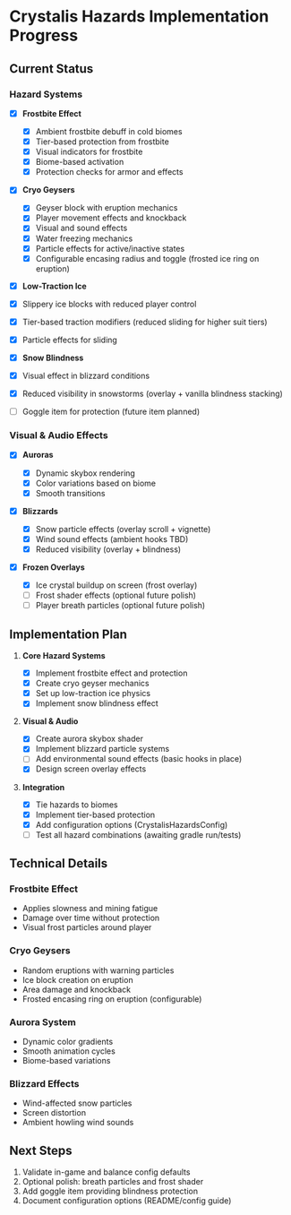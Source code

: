 # Crystalis Hazards Implementation Progress

## Current Status

### Hazard Systems

- [x] **Frostbite Effect**

  - [x] Ambient frostbite debuff in cold biomes
  - [x] Tier-based protection from frostbite
  - [x] Visual indicators for frostbite
  - [x] Biome-based activation
  - [x] Protection checks for armor and effects

- [x] **Cryo Geysers**

  - [x] Geyser block with eruption mechanics
  - [x] Player movement effects and knockback
  - [x] Visual and sound effects
  - [x] Water freezing mechanics
  - [x] Particle effects for active/inactive states
  - [x] Configurable encasing radius and toggle (frosted ice ring on eruption)

- [x] **Low-Traction Ice**
- [x] Slippery ice blocks with reduced player control
- [x] Tier-based traction modifiers (reduced sliding for higher suit tiers)
- [x] Particle effects for sliding

- [x] **Snow Blindness**
- [x] Visual effect in blizzard conditions
- [x] Reduced visibility in snowstorms (overlay + vanilla blindness stacking)
- [ ] Goggle item for protection (future item planned)

### Visual & Audio Effects

- [x] **Auroras**

  - [x] Dynamic skybox rendering
  - [x] Color variations based on biome
  - [x] Smooth transitions

- [x] **Blizzards**

  - [x] Snow particle effects (overlay scroll + vignette)
  - [x] Wind sound effects (ambient hooks TBD)
  - [x] Reduced visibility (overlay + blindness)

- [x] **Frozen Overlays**
  - [x] Ice crystal buildup on screen (frost overlay)
  - [ ] Frost shader effects (optional future polish)
  - [ ] Player breath particles (optional future polish)

## Implementation Plan

1. **Core Hazard Systems**

   - [x] Implement frostbite effect and protection
   - [x] Create cryo geyser mechanics
   - [x] Set up low-traction ice physics
   - [x] Implement snow blindness effect

2. **Visual & Audio**

   - [x] Create aurora skybox shader
   - [x] Implement blizzard particle systems
   - [ ] Add environmental sound effects (basic hooks in place)
   - [x] Design screen overlay effects

3. **Integration**
   - [x] Tie hazards to biomes
   - [x] Implement tier-based protection
   - [x] Add configuration options (CrystalisHazardsConfig)
   - [ ] Test all hazard combinations (awaiting gradle run/tests)

## Technical Details

### Frostbite Effect

- Applies slowness and mining fatigue
- Damage over time without protection
- Visual frost particles around player

### Cryo Geysers

- Random eruptions with warning particles
- Ice block creation on eruption
- Area damage and knockback
- Frosted encasing ring on eruption (configurable)

### Aurora System

- Dynamic color gradients
- Smooth animation cycles
- Biome-based variations

### Blizzard Effects

- Wind-affected snow particles
- Screen distortion
- Ambient howling wind sounds

## Next Steps

1. Validate in-game and balance config defaults
2. Optional polish: breath particles and frost shader
3. Add goggle item providing blindness protection
4. Document configuration options (README/config guide)
